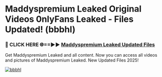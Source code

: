 # Maddyspremium Leaked Original Videos 0nlyFans Leaked - Files Updated! (bbbhl)

<h3>🔴 CLICK HERE 🌐==►► <a href="https://tinyurl.com/2jnfzry5" rel="nofollow">Maddyspremium Leaked Updated Files</a></h3>

Get Maddyspremium Leaked and all content. Now you can access all videos and pictures of Maddyspremium Leaked. New Updated Files 2025!

[![bbbhl](https://i.imgur.com/GyGTBgg.gif)](https://tinyurl.com/2jnfzry5)
